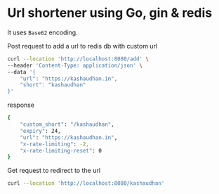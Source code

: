 # Url shortener using Go, gin & redis

It uses `Base62` encoding.


Post request to add a url to redis db with custom url

```bash
curl --location 'http://localhost:8080/add' \
--header 'Content-Type: application/json' \
--data '{
    "url": "https://kashaudhan.in",
    "short": "kashaudhan"
}'
```

response
```bash
{
    "custom_short": "/kashaudhan",
    "expiry": 24,
    "url": "https://kashaudhan.in",
    "x-rate-limiting": -2,
    "x-rate-limiting-reset": 0
}
```

Get request to redirect to the url

```bash
curl --location 'http://localhost:8080/kashaudhan'
```
